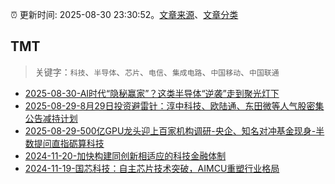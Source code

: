 :alarm_clock: 更新时间: 2025-08-30 23:30:52。[文章来源](/README.md)、[文章分类](/TAGS.md)

## TMT


> 关键字：`科技`、`半导体`、`芯片`、`电信`、`集成电路`、`中国移动`、`中国联通`



- [2025-08-30-AI时代“隐秘赢家”？这类半导体“逆袭”走到聚光灯下](https://www.cls.cn/detail/2130377) 
- [2025-08-29-8月29日投资避雷针：淳中科技、欧陆通、东田微等人气股密集公告减持计划](https://www.cls.cn/detail/2129789) 
- [2025-08-29-500亿GPU龙头迎上百家机构调研-央企、知名对冲基金现身-半数提问直指砺算科技](https://www.cls.cn/detail/2129989) 
- [2024-11-20-加快构建同创新相适应的科技金融体制](https://xueqiu.com/9193403816/313561745) 
- [2024-11-19-国芯科技：自主芯片技术突破，AIMCU重塑行业格局](https://xueqiu.com/8151841495/313402043) 
